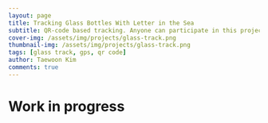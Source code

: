 ```yaml
---
layout: page
title: Tracking Glass Bottles With Letter in the Sea
subtitle: QR-code based tracking. Anyone can participate in this project!
cover-img: /assets/img/projects/glass-track.png
thumbnail-img: /assets/img/projects/glass-track.png
tags: [glass track, gps, qr code]
author: Taewoon Kim
comments: true
---
```


<h1>Work in progress</h1>
